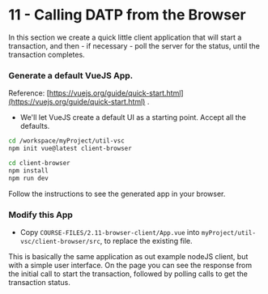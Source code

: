 
# 11 - Calling DATP from the Browser


In this section we create a quick little client application
that will start a transaction, and then - if necessary - poll
the server for the status, until the transaction completes.

### Generate a default VueJS App.

Reference: [https://vuejs.org/guide/quick-start.html](https://vuejs.org/guide/quick-start.html) .

- We'll let VueJS create a default UI as a starting point. Accept all the defaults.

```sh
cd /workspace/myProject/util-vsc
npm init vue@latest client-browser

cd client-browser
npm install
npm run dev
```
Follow the instructions to see the generated app in your browser.

### Modify this App

- Copy `COURSE-FILES/2.11-browser-client/App.vue` into `myProject/util-vsc/client-browser/src`, to replace the existing file.

This is basically the same application as out example nodeJS client,
but with a simple user interface.
On the page you can see the response from the initial call to start the transaction,
followed by polling calls to get the transaction status.

